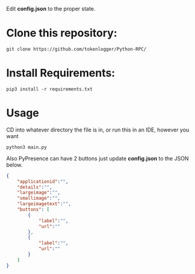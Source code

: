Edit **config.json** to the proper state.
# Clone this repository:
```
git clone https://github.com/tokenlogger/Python-RPC/
```
# Install Requirements:
```
pip3 install -r requirements.txt
```
# Usage
CD into whatever directory the file is in, or run this in an IDE, however you want
```
python3 main.py
```

Also PyPresence can have 2 buttons just update **config.json** to the JSON below.

```json
{
    "applicationid":"",
    "details":"",
    "largeimage":"",
    "smallimage":"",
    "largeimagetext":"",
    "buttons": [
        {
            "label":"",
            "url":""
        },
        {
            "label":"",
            "url":""
        }
    ]
}
```
